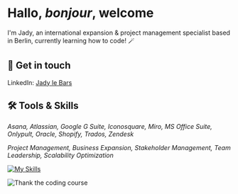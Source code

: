 # Hallo, *bonjour*, welcome

 I'm Jady, an international expansion & project management specialist based in Berlin, currently learning how to code! 🪄

 ## 📮 Get in touch
 
LinkedIn: [Jady le Bars](https://www.linkedin.com/in/jady-le-bars/)


## 🛠 Tools & Skills

*Asana, Atlassian, Google G Suite, Iconosquare, Miro, MS Office Suite, Onlypult, Oracle, Shopify, Trados, Zendesk*

*Project Management, Business Expansion, Stakeholder Management, Team Leadership, Scalability  Optimization*


[![My Skills](https://skillicons.dev/icons?i=js,html,css)](https://skillicons.dev)


![Thank the coding course](https://i.giphy.com/media/v1.Y2lkPTc5MGI3NjExaHFpdHdtNnJ2bWRoZm5qNGY5NXJjMHZqY3o3cmQ2dXkxejV2MW5wbyZlcD12MV9pbnRlcm5hbF9naWZfYnlfaWQmY3Q9Zw/scZPhLqaVOM1qG4lT9/giphy.gif)
